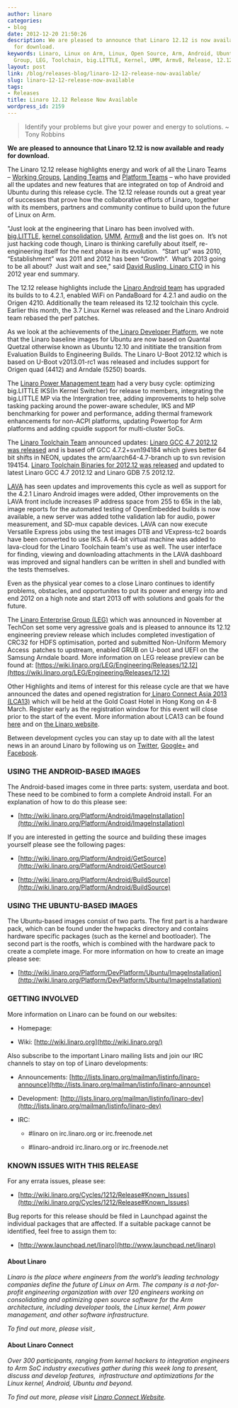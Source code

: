 ```yaml
---
author: linaro
categories:
- blog
date: 2012-12-20 21:50:26
description: We are pleased to announce that Linaro 12.12 is now available and ready
  for download.
keywords: Linaro, Linux on Arm, Linux, Open Source, Arm, Android, Ubuntu, Linaro Enterprise
  Group, LEG, Toolchain, big.LITTLE, Kernel, UMM, Armv8, Release, 12.12, Announcement
layout: post
link: /blog/releases-blog/linaro-12-12-release-now-available/
slug: linaro-12-12-release-now-available
tags:
- Releases
title: Linaro 12.12 Release Now Available
wordpress_id: 2159
---
```


> Identify your problems but give your power and energy to solutions. ~ Tony Robbins


**We are pleased to announce that Linaro 12.12 is now available and ready for download.**

The Linaro 12.12 release highlights energy and work of all the Linaro Teams – [Working Groups](https://wiki.linaro.org/WorkingGroups), [Landing Teams](https://wiki.linaro.org/LandingTeams) and [Platform Teams](https://wiki.linaro.org/Platform) – who have provided all the updates and new features that are integrated on top of Android and Ubuntu during this release cycle. The 12.12 release rounds out a great year of successes that prove how the collaborative efforts of Linaro, together with its members, partners and community continue to build upon the future of Linux on Arm.

"Just look at the engineering that Linaro has been involved with. [big.LITTLE](/blog/big-little-technology-two-usage-models/), [kernel consolidation](https://wiki.linaro.org/WorkingGroups/Kernel), [UMM](/blog/linaros-emphasis-on-dma_buf-in-the-3-3-linux-kernel/), [Armv8](/initiatives/armv8/) and the list goes on.  It’s not just hacking code though, Linaro is thinking carefully about itself, re-engineering itself for the next phase in its evolution.  “Start up” was 2010, “Establishment” was 2011 and 2012 has been “Growth”.  What’s 2013 going to be all about?  Just wait and see," said [David Rusling, Linaro CTO](/about/) in his 2012 year end summary.

The 12.12 release highlights include the [Linaro Android team](https://wiki.linaro.org/Platform/Android) has upgraded its builds to to 4.2.1, enabled WiFi on PandaBoard for 4.2.1 and audio on the Origen 4210. Additionally the team released its 12.12 toolchain this cycle. Earlier this month, the 3.7 Linux Kernel was released and the Linaro Android team rebased the perf patches.

As we look at the achievements of the[ Linaro Developer Platform](https://wiki.linaro.org/Platform/DevPlatform), we note that the Linaro baseline images for Ubuntu are now based on Quantal Quetzal otherwise known as Ubuntu 12.10 and inititiate the transition from Evaluation Builds to Engineering Builds. The Linaro U-Boot 2012.12 which is based on U-Boot v2013.01-rc1 was released and includes support for Origen quad (4412) and Arndale (5250) boards.

The [Linaro Power Management team](https://wiki.linaro.org/WorkingGroups/PowerManagement) had a very busy cycle: optimizing big.LITTLE IKS(In Kernel Switcher) for release to members, integrating the big.LITTLE MP via the Intergration tree, adding improvements to help solve tasking packing around the power-aware scheduler, IKS and MP benchmarking for power and performance, adding thermal framework enhancements for non-ACPI platforms, updating Powertop for Arm platforms and adding cpuidle support for multi-cluster SoCs.

The [Linaro Toolchain Team](https://wiki.linaro.org/WorkingGroups/ToolChain) announced updates: [Linaro GCC 4.7 2012.12 was released](http://lists.linaro.org/pipermail/linaro-toolchain/2012-December/003034.html) and is based off GCC 4.7.2+svn194184 which gives better 64 bit shifts in NEON, updates the arm/aarch64-4.7-branch up to svn revision 194154. [Linaro Toolchain Binaries for 2012.12 was released](http://lists.linaro.org/pipermail/linaro-toolchain/2012-December/003042.html) and updated to latest Linaro GCC 4.7 2012.12 and Linaro GDB 7.5 2012.12.

[LAVA](https://wiki.linaro.org/Platform/LAVA) has seen updates and improvements this cycle as well as support for the 4.2.1 Linaro Android images were added, Other improvements on the LAVA front include increases IP address space from 255 to 65k in the lab, image reports for the automated testing of OpenEmbedded builds is now available, a new server was added tothe validation lab for audio, power measurement, and SD-mux capable devices. LAVA can now execute Versatile Express jobs using the test images DTB and VExpress-tc2 boards have been converted to use IKS. A 64-bit virtual machine was added to lava-cloud for the Linaro Toolchain team's use as well. The user interface for finding, viewing and downloading attachments in the LAVA dashboard was improved and signal handlers can be written in shell and bundled with the tests themselves.

Even as the physical year comes to a close Linaro continues to identify problems, obstacles, and opportunites to put its power and energy into and end 2012 on a high note and start 2013 off with solutions and goals for the future.

The [Linaro Enterprise Group (LEG)](/engineering/groups/ldcg/) which was announced in November at TechCon set some very agressive goals and is pleased to announce its 12.12 engineering preview release which includes completed investigation of CRC32 for HDFS optimisation, ported and submitted Non-Uniform Memory Access  patches to upstream, enabled GRUB on U-boot and UEFI on the Samsung Arndale board. More information on LEG release preview can be found at: [https://wiki.linaro.org/LEG/Engineering/Releases/12.12](https://wiki.linaro.org/LEG/Engineering/Releases/12.12)

Other Highlights and items of interest for this release cycle are that we have announced the dates and opened registration for[ Linaro Connect Asia 2013 (LCA13)](http://connect.linaro.org) which will be held at the Gold Coast Hotel in Hong Kong on 4-8 March. Register early as the registration window for this event will close prior to the start of the event. More information about LCA13 can be found [here](/blog/registration-opens-for-linaro-connect-asia-2013-book-early/) and on [the Linaro website](http://connect.linaro.org).

Between development cycles you can stay up to date with all the latest news in an around Linaro by following us on [Twitter](https://twitter.com/LinaroOrg), [Google+](https://plus.google.com/+LinaroOnAir) and[ Facebook](https://www.facebook.com/LinaroOrg).


### USING THE ANDROID-BASED IMAGES


The Android-based images come in three parts: system, userdata and boot. These need to be combined to form a complete Android install. For an explanation of how to do this please see:

  * [http://wiki.linaro.org/Platform/Android/ImageInstallation](http://wiki.linaro.org/Platform/Android/ImageInstallation)


If you are interested in getting the source and building these images yourself please see the following pages:


  * [http://wiki.linaro.org/Platform/Android/GetSource](http://wiki.linaro.org/Platform/Android/GetSource)


  * [http://wiki.linaro.org/Platform/Android/BuildSource](http://wiki.linaro.org/Platform/Android/BuildSource)


### USING THE UBUNTU-BASED IMAGES


The Ubuntu-based images consist of two parts. The first part is a hardware pack, which can be found under the hwpacks directory and contains hardware specific packages (such as the kernel and bootloader). The second part is the rootfs, which is combined with the hardware pack to create a complete image. For more information on how to create an image please see:

  * [http://wiki.linaro.org/Platform/DevPlatform/Ubuntu/ImageInstallation](http://wiki.linaro.org/Platform/DevPlatform/Ubuntu/ImageInstallation)

### GETTING INVOLVED


More information on Linaro can be found on our websites:

  * Homepage: [](/)


  * Wiki: [http://wiki.linaro.org](http://wiki.linaro.org/)

Also subscribe to the important Linaro mailing lists and join our IRC channels to stay on top of Linaro developments:

  * Announcements: [http://lists.linaro.org/mailman/listinfo/linaro-announce](http://lists.linaro.org/mailman/listinfo/linaro-announce)


  * Development: [http://lists.linaro.org/mailman/listinfo/linaro-dev](http://lists.linaro.org/mailman/listinfo/linaro-dev)


  * IRC:


    * #linaro on irc.linaro.org or irc.freenode.net


    * #linaro-android irc.linaro.org or irc.freenode.net


### KNOWN ISSUES WITH THIS RELEASE

For any errata issues, please see:

  * [http://wiki.linaro.org/Cycles/1212/Release#Known_Issues](http://wiki.linaro.org/Cycles/1212/Release#Known_Issues)


Bug reports for this release should be filed in Launchpad against the individual packages that are affected. If a suitable package cannot be identified, feel free to assign them to:


  * [http://www.launchpad.net/linaro](http://www.launchpad.net/linaro)

#### **About Linaro**


_Linaro is the place where engineers from the world’s leading technology companies define the future of Linux on Arm. The company is a not-for-profit engineering organization with over 120 engineers working on consolidating and optimizing open source software for the Arm architecture, including developer tools, the Linux kernel, Arm power management, and other software infrastructure._

_To find out more, please visit[ ](/)._


#### **About Linaro Connect**


_Over 300 participants, ranging from kernel hackers to integration engineers to Arm SoC industry executives gather during this week long to present, discuss and develop features,  infrastructure and optimizations for the Linux kernel, Android, Ubuntu and beyond._

_To find out more, please visit [Linaro Connect Website](http://connect.linaro.org)._